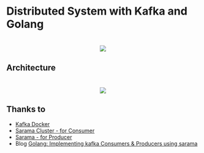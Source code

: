 # Distributed System with Kafka and Golang
<h1 align="center">
<img src="https://user-images.githubusercontent.com/36944931/89745397-ca025700-dadd-11ea-8cf7-3e754c2ee113.png"/>
</h1>

## Architecture
<h1 align="center">
<img src="https://user-images.githubusercontent.com/36944931/89745393-c8389380-dadd-11ea-9fae-eb20498a87f9.png"/>
</h1>

## Thanks to
* [Kafka Docker](https://github.com/simplesteph/kafka-stack-docker-compose)
* [Sarama Cluster - for Consumer](https://github.com/bsm/sarama-cluster)
* [Sarama - for Producer](https://github.com/Shopify/sarama)
* Blog [Golang: Implementing kafka Consumers & Producers using sarama](https://ednsquare.com/story/golang-implementing-kafka-consumers-using-sarama------J1JS3JK)
